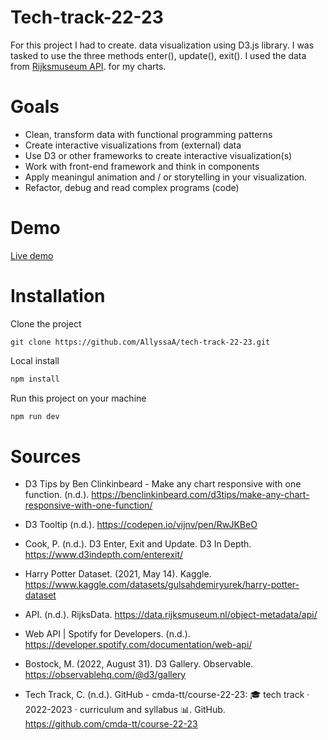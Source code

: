 # Tech-track-22-23

For this project I had to create. data visualization using D3.js library. I was tasked to use the three methods enter(), update(), exit(). I used the data from [Rijksmuseum API](https://data.rijksmuseum.nl/object-metadata/api/). for my charts.

# Goals

- Clean, transform data with functional programming patterns
- Create interactive visualizations from (external) data
- Use D3 or other frameworks to create interactive visualization(s)
- Work with front-end framework and think in components
- Apply meaningul animation and / or storytelling in your visualization.
- Refactor, debug and read complex programs (code)

# Demo

[Live demo](https://tech-track-22-23-one.vercel.app/)

# Installation

Clone the project

`git clone https://github.com/AllyssaA/tech-track-22-23.git`

Local install

```jsx
npm install
```

Run this project on your machine

```jsx
npm run dev
```


# Sources

- D3 Tips by Ben Clinkinbeard - Make any chart responsive with one function. (n.d.). https://benclinkinbeard.com/d3tips/make-any-chart-responsive-with-one-function/

- D3 Tooltip (n.d.). https://codepen.io/vijnv/pen/RwJKBeO

- Cook, P. (n.d.). D3 Enter, Exit and Update. D3 In Depth. https://www.d3indepth.com/enterexit/

- Harry Potter Dataset. (2021, May 14). Kaggle. https://www.kaggle.com/datasets/gulsahdemiryurek/harry-potter-dataset

- API. (n.d.). RijksData. https://data.rijksmuseum.nl/object-metadata/api/

- Web API | Spotify for Developers. (n.d.). https://developer.spotify.com/documentation/web-api/

- Bostock, M. (2022, August 31). D3 Gallery. Observable. https://observablehq.com/@d3/gallery

- Tech Track, C. (n.d.). GitHub - cmda-tt/course-22-23: 🎓 tech track · 2022-2023 · curriculum and syllabus 📊. GitHub. https://github.com/cmda-tt/course-22-23
